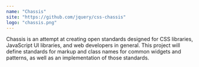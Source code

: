 ```yaml
---
name: "Chassis"
site: "https://github.com/jquery/css-chassis"
logo: "chassis.png"
---
```


Chassis is an attempt at creating open standards designed for CSS libraries, JavaScript UI libraries, and web developers in general. This project will define standards for markup and class names for common widgets and patterns, as well as an implementation of those standards.
